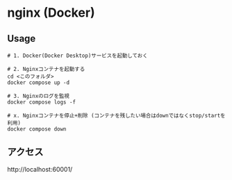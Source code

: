 # nginx (Docker)

## Usage

```
# 1. Docker(Docker Desktop)サービスを起動しておく

# 2. Nginxコンテナを起動する
cd <このフォルダ>
docker compose up -d

# 3. Nginxのログを監視
docker compose logs -f

# x. Nginxコンテナを停止+削除 (コンテナを残したい場合はdownではなくstop/startを利用)
docker compose down
```

## アクセス

http://localhost:60001/
